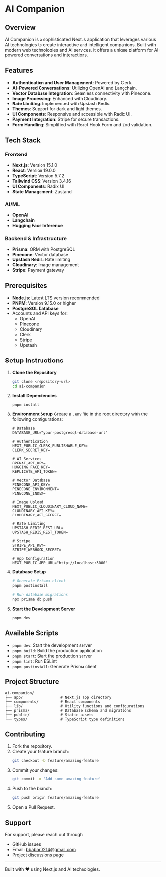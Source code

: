 # AI Companion

## Overview
AI Companion is a sophisticated Next.js application that leverages various AI technologies to create interactive and intelligent companions. Built with modern web technologies and AI services, it offers a unique platform for AI-powered conversations and interactions.

## Features
- **Authentication and User Management**: Powered by Clerk.
- **AI-Powered Conversations**: Utilizing OpenAI and Langchain.
- **Vector Database Integration**: Seamless connectivity with Pinecone.
- **Image Processing**: Enhanced with Cloudinary.
- **Rate Limiting**: Implemented with Upstash Redis.
- **Themes**: Support for dark and light themes.
- **UI Components**: Responsive and accessible with Radix UI.
- **Payment Integration**: Stripe for secure transactions.
- **Form Handling**: Simplified with React Hook Form and Zod validation.

## Tech Stack
### Frontend
- **Next.js**: Version 15.1.0
- **React**: Version 19.0.0
- **TypeScript**: Version 5.7.2
- **Tailwind CSS**: Version 3.4.16
- **UI Components**: Radix UI
- **State Management**: Zustand

### AI/ML
- **OpenAI**
- **Langchain**
- **Hugging Face Inference**

### Backend & Infrastructure
- **Prisma**: ORM with PostgreSQL
- **Pinecone**: Vector database
- **Upstash Redis**: Rate limiting
- **Cloudinary**: Image management
- **Stripe**: Payment gateway

## Prerequisites
- **Node.js**: Latest LTS version recommended
- **PNPM**: Version 9.15.0 or higher
- **PostgreSQL Database**
- Accounts and API keys for:
  - OpenAI
  - Pinecone
  - Cloudinary
  - Clerk
  - Stripe
  - Upstash

## Setup Instructions

1. **Clone the Repository**
   ```bash
   git clone <repository-url>
   cd ai-companion
   ```

2. **Install Dependencies**
   ```bash
   pnpm install
   ```

3. **Environment Setup**
   Create a `.env` file in the root directory with the following configurations:
   ```env
   # Database
   DATABASE_URL="your-postgresql-database-url"

   # Authentication
   NEXT_PUBLIC_CLERK_PUBLISHABLE_KEY=
   CLERK_SECRET_KEY=

   # AI Services
   OPENAI_API_KEY=
   HUGGING_FACE_KEY=
   REPLICATE_API_TOKEN=

   # Vector Database
   PINECONE_API_KEY=
   PINECONE_ENVIRONMENT=
   PINECONE_INDEX=

   # Image Upload
   NEXT_PUBLIC_CLOUDINARY_CLOUD_NAME=
   CLOUDINARY_API_KEY=
   CLOUDINARY_API_SECRET=

   # Rate Limiting
   UPSTASH_REDIS_REST_URL=
   UPSTASH_REDIS_REST_TOKEN=

   # Stripe
   STRIPE_API_KEY=
   STRIPE_WEBHOOK_SECRET=

   # App Configuration
   NEXT_PUBLIC_APP_URL="http://localhost:3000"
   ```

4. **Database Setup**
   ```bash
   # Generate Prisma client
   pnpm postinstall

   # Run database migrations
   npx prisma db push
   ```

5. **Start the Development Server**
   ```bash
   pnpm dev
   ```

## Available Scripts
- `pnpm dev`: Start the development server
- `pnpm build`: Build the production application
- `pnpm start`: Start the production server
- `pnpm lint`: Run ESLint
- `pnpm postinstall`: Generate Prisma client

## Project Structure
```
ai-companion/
├── app/                 # Next.js app directory
├── components/          # React components
├── lib/                 # Utility functions and configurations
├── prisma/              # Database schema and migrations
├── public/              # Static assets
└── types/               # TypeScript type definitions
```

## Contributing
1. Fork the repository.
2. Create your feature branch:
   ```bash
   git checkout -b feature/amazing-feature
   ```
3. Commit your changes:
   ```bash
   git commit -m 'Add some amazing feature'
   ```
4. Push to the branch:
   ```bash
   git push origin feature/amazing-feature
   ```
5. Open a Pull Request.

## Support
For support, please reach out through:
- GitHub issues
- Email: bbabar0214@gmail.com
- Project discussions page

---
Built with ❤️ using Next.js and AI technologies.

